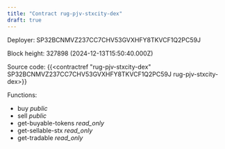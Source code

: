 ```yaml
---
title: "Contract rug-pjv-stxcity-dex"
draft: true
---
```

Deployer: SP32BCNMVZ237CC7CHV53GVXHFY8TKVCF1Q2PC59J


 



Block height: 327898 (2024-12-13T15:50:40.000Z)

Source code: {{<contractref "rug-pjv-stxcity-dex" SP32BCNMVZ237CC7CHV53GVXHFY8TKVCF1Q2PC59J rug-pjv-stxcity-dex>}}

Functions:

* buy _public_
* sell _public_
* get-buyable-tokens _read_only_
* get-sellable-stx _read_only_
* get-tradable _read_only_
